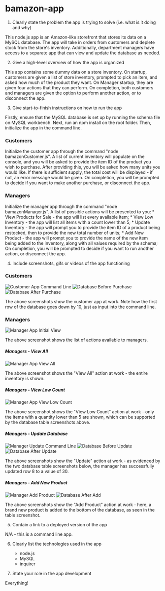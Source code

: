 # bamazon-app

1. Clearly state the problem the app is trying to solve (i.e. what is it doing and why)

This node.js app is an Amazon-like storefront that stores its data on a MySQL database. The app will take in orders from customers and deplete stock from the store's inventory. Additionally, department managers have access to a separate app that can view and update the database as needed.

2. Give a high-level overview of how the app is organized

This app contains some dummy data on a store inventory. On startup, customers are given a list of store inventory, prompted to pick an item, and asked how much of the product they want. On Manager startup, they are given four actions that they can perform. On completion, both customers and managers are given the option to perform another action, or to disconnect the app.

3. Give start-to-finish instructions on how to run the app

Firstly, ensure that the MySQL database is set up by running the schema file on MySQL workbench. Next, run an npm install on the root folder. Then, initialize the app in the command line.

### Customers

Initialize the customer app through the command "node bamazonCustomer.js". A list of current inventory will populate on the console, and you will be asked to provide the item ID of the product you wish to purchase. After providing this, you will be asked how many units you would like. If there is sufficient supply, the total cost will be displayed - if not, an error message would be given. On completion, you will be prompted to decide if you want to make another purchase, or disconnect the app.

### Managers

Initialize the manager app through the command "node bamazonManager.js". A list of possible actions will be presented to you:
    * View Products for Sale - the app will list every available item;
    * View Low Inventory - the app will list all items with a count lower than 5;
    * Update Inventory - the app will prompt you to provide the item ID of a product being restocked, then to provide the new total number of units;
    * Add New Product - the app will prompt you to provide the name of the new item being added to the inventory, along with all values required by the schema;
On completion, you will be prompted to decide if you want to run another action, or disconnect the app.

4. Include screenshots, gifs or videos of the app functioning


### Customers

![Customer App Command Line](https://raw.githubusercontent.com/jkabigting93/bamazon-app/master/images/customer.PNG)
![Database Before Purchase](https://raw.githubusercontent.com/jkabigting93/bamazon-app/master/images/customerDbBefore.PNG)
![Database After Purchase](https://raw.githubusercontent.com/jkabigting93/bamazon-app/master/images/customerDbAfter.PNG)

The above screenshots show the customer app at work. Note how the first row of the database goes down by 10, just as input into the command line.

### Managers

![Manager App Initial View](https://raw.githubusercontent.com/jkabigting93/bamazon-app/master/images/managerFirstView.PNG)

The above screenshot shows the list of actions available to managers.

##### Managers - View All

![Manager App View All](https://raw.githubusercontent.com/jkabigting93/bamazon-app/master/images/managerViewAll.PNG)

The above screenshot shows the "View All" action at work - the entire inventory is shown.

##### Managers - View Low Count

![Manager App View Low Count](https://raw.githubusercontent.com/jkabigting93/bamazon-app/master/images/managerViewLow.PNG)

The above screenshot shows the "View Low Count" action at work - only the items with a quantity lower than 5 are shown, which can be supported by the database table screenshots above.

##### Managers - Update Database

![Manager Update Command Line](https://raw.githubusercontent.com/jkabigting93/bamazon-app/master/images/managerUpdate.PNG)
![Database Before Update](https://raw.githubusercontent.com/jkabigting93/bamazon-app/master/images/managerUpdateDbBefore.PNG)
![Database After Update](https://raw.githubusercontent.com/jkabigting93/bamazon-app/master/images/managerUpdateDbAfter.PNG)

The above screenshots show the "Update" action at work - as evidenced by the two database table screenshots below, the manager has successfully updated row 8 to a value of 30.

##### Managers - Add New Product

![Manager Add Product](https://raw.githubusercontent.com/jkabigting93/bamazon-app/master/images/managerAdd.PNG)
![Database After Add](https://raw.githubusercontent.com/jkabigting93/bamazon-app/master/images/managerAddDb.PNG)

The above screenshots show the "Add Product" action at work - here, a brand new product is added to the bottom of the database, as seen in the table screenshot.

5. Contain a link to a deployed version of the app

N/A - this is a command line app.

6. Clearly list the technologies used in the app

    * node.js
    * MySQL
    * inquirer

7. State your role in the app development

Everything!